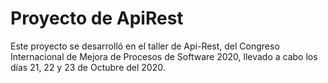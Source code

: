 # Proyecto de ApiRest
Este proyecto se desarrolló en el taller de Api-Rest, del Congreso Internacional de Mejora de Procesos de Software 2020, llevado a cabo los días 21, 22 y 23
de Octubre del 2020.
